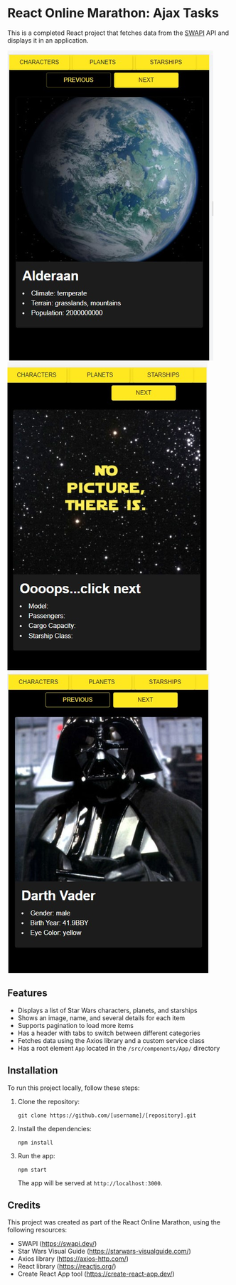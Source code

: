 # React Online Marathon: Ajax Tasks

This is a completed React project that fetches data from the [SWAPI](https://swapi.dev/) API and displays it in an application.

![screenshots of my project](/public/api.jpg "Screenshorts")
![screenshots of my project](/public/api2.jpg "Screenshorts")
![screenshots of my project](/public/api3.jpg "Screenshorts")


## Features

- Displays a list of Star Wars characters, planets, and starships
- Shows an image, name, and several details for each item
- Supports pagination to load more items
- Has a header with tabs to switch between different categories
- Fetches data using the Axios library and a custom service class
- Has a root element `App` located in the `/src/components/App/` directory

## Installation

To run this project locally, follow these steps:

1. Clone the repository:

   ```
   git clone https://github.com/[username]/[repository].git
   ```

2. Install the dependencies:

   ```
   npm install
   ```

3. Run the app:

   ```
   npm start
   ```

   The app will be served at `http://localhost:3000`.

## Credits

This project was created as part of the React Online Marathon, using the following resources:

- SWAPI (https://swapi.dev/)
- Star Wars Visual Guide (https://starwars-visualguide.com/)
- Axios library (https://axios-http.com/)
- React library (https://reactjs.org/)
- Create React App tool (https://create-react-app.dev/)